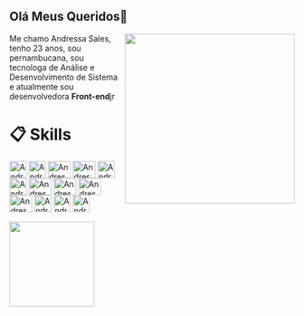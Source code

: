 ## Olá Meus Queridos👋

<img  width="300" align="right"  src="https://github.com/user-attachments/assets/95787650-5de8-4b39-a5d2-9210e798b18d" />
Me chamo Andressa Sales, tenho 23 anos, sou pernambucana, sou tecnologa de Análise e Desenvolvimento de Sistema e atualmente sou desenvolvedora <b>Front-end</b>jr 

# 📋 Skills
 
<div>
   <img align="center" alt="AndressaSales-Html" height="30"  widht="40" src="https://cdn.jsdelivr.net/gh/devicons/devicon@latest/icons/html5/html5-original.svg" />
   <img align="center" alt="AndressaSales-Css" height="30"  widht="40" src="https://cdn.jsdelivr.net/gh/devicons/devicon@latest/icons/css3/css3-original.svg"/>
   <img align="center" alt="AndressaSales-Js" height="30" width="40" src="https://cdn.jsdelivr.net/gh/devicons/devicon@latest/icons/javascript/javascript-original.svg"/>
   <img align="center" alt="AndressaSales-Node" height="30" width="40" src="https://cdn.jsdelivr.net/gh/devicons/devicon@latest/icons/nodejs/nodejs-original.svg" />          
   <img align="center" alt="AndressaSales-SASS" height="30" wight="40" src="https://cdn.jsdelivr.net/gh/devicons/devicon@latest/icons/sass/sass-original.svg" />  
   <img align="center" alt="AndressaSales-Tailwinid" height="30" wight="40" src="https://cdn.jsdelivr.net/gh/devicons/devicon@latest/icons/tailwindcss/tailwindcss-original.svg" />    
   <img align="center"  alt="AndressaSales-REACT" height="30" width="40" src="https://cdn.jsdelivr.net/gh/devicons/devicon@latest/icons/react/react-original.svg">
   <img align="center" alt="AndressaSales-Vue" height="30" width="40"  src="https://cdn.jsdelivr.net/gh/devicons/devicon@latest/icons/vuejs/vuejs-original-wordmark.svg"/>
   <img align="center" alt="AndressaSales-Nuxt" height="30" width="40"  src="https://cdn.jsdelivr.net/gh/devicons/devicon@latest/icons/nuxtjs/nuxtjs-original.svg" />
   <img align="center" alt="AndressaSales-Next" height="30" width="40"  src="https://cdn.jsdelivr.net/gh/devicons/devicon@latest/icons/nextjs/nextjs-original.svg" />         
   <img align="center" alt="AndressaSales-Type" height="30"  widht="40"  src="https://cdn.jsdelivr.net/gh/devicons/devicon@latest/icons/typescript/typescript-original.svg" />
   <img align="center" alt="AndressaSales-Type" height="30"  widht="40"  src="https://cdn.jsdelivr.net/gh/devicons/devicon@latest/icons/jquery/jquery-original-wordmark.svg" />
   <img align="center" alt="AndressaSales-VSCODE" height="30"  widht="40"  src="https://cdn.jsdelivr.net/gh/devicons/devicon@latest/icons/visualstudio/visualstudio-original.svg" /> 
</div> 
   <br/> 
 <div align="center" >
    <img height="150em" align="left" src="https://github-readme-stats-ten-gilt.vercel.app/api?username=AndressaSales&show_icons=true&theme=dracula&count_private=true">
</div>




